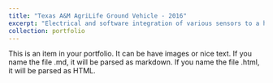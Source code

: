```yaml
---
title: "Texas A&M AgriLife Ground Vehicle - 2016"
excerpt: "Electrical and software integration of various sensors to a high-clearance tractor for use in maize phenotyping. Photo courtesy of Blair Fannin, Texas A&M AgriLife Research. <br>Texas A&M University, College Station, Texas, USA<br/><img src='/images/13738171_1745417789062217_3599856757699822105_o.jpg'>"
collection: portfolio
---
```


This is an item in your portfolio. It can be have images or nice text. If you name the file .md, it will be parsed as markdown. If you name the file .html, it will be parsed as HTML. 
